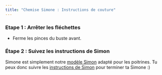 ```yaml
---
title: "Chemise Simone : Instructions de couture"
---
```


### Etape 1 : Arrêter les fléchettes

- Ferme les pinces du buste avant.

### Étape 2 : Suivez les instructions de Simon

<Note>

Simone est simplement notre [modèle Simon](/designs/simon/) adapté pour les poitrines. Tu peux donc suivre les [instructions de Simon](/docs/designs/simon/instructions) pour terminer ta Simone :)

</Note>
